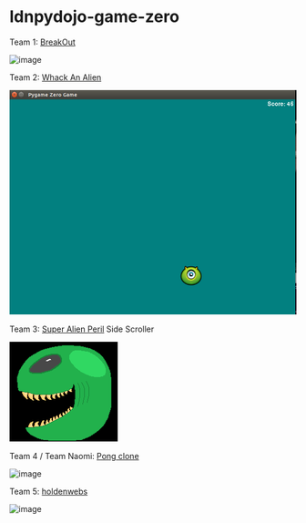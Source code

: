 # ldnpydojo-game-zero

Team 1: [BreakOut](https://github.com/tomviner/game_zero/)

![image](https://cloud.githubusercontent.com/assets/167319/8002393/42beb410-0b66-11e5-8a8a-20055df6b291.png)

Team 2: [Whack An Alien](https://github.com/Gautier/dojojune2015)

![image](https://raw.githubusercontent.com/Gautier/dojojune2015/master/screenshot.png)

Team 3: [Super Alien Peril](https://github.com/alistair-broomhead/ldnpydojo-game-zero) Side Scroller

![image](https://raw.githubusercontent.com/alistair-broomhead/ldnpydojo-game-zero/master/images/happy_green_guy.png)

Team 4 / Team Naomi: [Pong clone](https://github.com/geokala/pongclonefromdojo)

![image](https://cloud.githubusercontent.com/assets/167319/8006997/80f41778-0b90-11e5-8ad6-5ad41034ceac.png)

Team 5: [holdenwebs](https://github.com/holdenweb/holdenwebs)

![image](https://cloud.githubusercontent.com/assets/167319/8021436/d971a5e8-0c97-11e5-8678-4e66afb1cd25.png)
